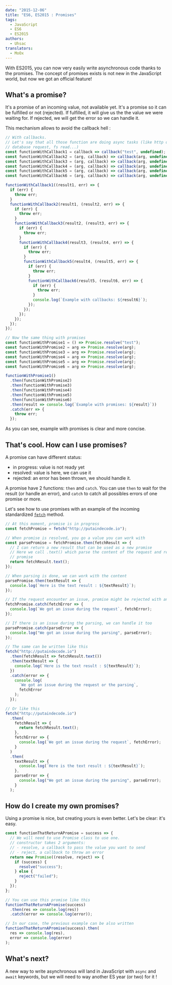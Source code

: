 ```yaml
---
date: "2015-12-06"
title: "ES6, ES2015 : Promises"
tags:
  - JavaScript
  - ES6
  - ES2015
authors:
  - Uhsac
translators:
  - MoOx
---
```


With ES2015, you can now very easily write asynchronous code thanks to the
promises. The concept of promises exists is not new in the JavaScript world, but
now we got an official feature!

## What's a promise?

It's a promise of an incoming value, not available yet. It's a promise so it can
be fulfilled or not (rejected). If fulfilled, it will give us the the value we
were waiting for. If rejected, we will get the error so we can handle it.

This mechanism allows to avoid the callback hell :

```js
// With callbacks.
// Let's say that all those function are doing async tasks (like http or
// database request, fs read...)
const functionWithCallback1 = callback => callback("test", undefined);
const functionWithCallback2 = (arg, callback) => callback(arg, undefined);
const functionWithCallback3 = (arg, callback) => callback(arg, undefined);
const functionWithCallback4 = (arg, callback) => callback(arg, undefined);
const functionWithCallback5 = (arg, callback) => callback(arg, undefined);
const functionWithCallback6 = (arg, callback) => callback(arg, undefined);

functionWithCallback1((result1, err) => {
  if (err) {
    throw err;
  }
  functionWithCallback2(result1, (result2, err) => {
    if (err) {
      throw err;
    }
    functionWithCallback3(result2, (result3, err) => {
      if (err) {
        throw err;
      }
      functionWithCallback4(result3, (result4, err) => {
        if (err) {
          throw err;
        }
        functionWithCallback5(result4, (result5, err) => {
          if (err) {
            throw err;
          }
          functionWithCallback6(result5, (result6, err) => {
            if (err) {
              throw err;
            }
            console.log(`Example with callbacks: ${result6}`);
          });
        });
      });
    });
  });
});

// Now the same thing with promises
const functionWithPromise1 = () => Promise.resolve("test");
const functionWithPromise2 = arg => Promise.resolve(arg);
const functionWithPromise3 = arg => Promise.resolve(arg);
const functionWithPromise4 = arg => Promise.resolve(arg);
const functionWithPromise5 = arg => Promise.resolve(arg);
const functionWithPromise6 = arg => Promise.resolve(arg);

functionWithPromise1()
  .then(functionWithPromise2)
  .then(functionWithPromise3)
  .then(functionWithPromise4)
  .then(functionWithPromise5)
  .then(functionWithPromise6)
  .then(result => console.log(`Example with promises: ${result}`))
  .catch(err => {
    throw err;
  });
```

As you can see, example with promises is clear and more concise.

## That's cool. How can I use promises?

A promise can have different status:

* in progress: value is not ready yet
* resolved: value is here, we can use it
* rejected: an error has been thrown, we should handle it.

A promise have 2 functions: `then` and `catch`. You can use `then` to wait for
the result (or handle an error), and `catch` to catch all possibles errors of
one promise or more.

Let's see how to use promises with an example of the incoming standardized
[`fetch`](https://fetch.spec.whatwg.org) method.

```js
// At this moment, promise is in progress
const fetchPromise = fetch("http://putaindecode.io");

// When promise is resolved, you go a value you can work with
const parsePromise = fetchPromise.then(fetchResult => {
  // I can return a new result that can be used as a new promise
  // Here we call .text() which parse the content of the request and return
  // promise
  return fetchResult.text();
});

// When parsing is done, we can work with the content
parsePromise.then(textResult => {
  console.log(`Here is the text result : ${textResult}`);
});

// If the request encounter an issue, promise might be rejected with an error
fetchPromise.catch(fetchError => {
  console.log(`We got an issue during the request`, fetchError);
});

// If there is an issue during the parsing, we can handle it too
parsePromise.catch(parseError => {
  console.log("We got an issue during the parsing", parseError);
});

// The same can be written like this
fetch("http://putaindecode.io")
  .then(fetchResult => fetchResult.text())
  .then(textResult => {
    console.log(`Here is the text result : ${textResult}`);
  })
  .catch(error => {
    console.log(
      `We got an issue during the request or the parsing`,
      fetchError
    );
  });

// Or like this
fetch("http://putaindecode.io")
  .then(
    fetchResult => {
      return fetchResult.text();
    },
    fetchError => {
      console.log(`We got an issue during the request`, fetchError);
    }
  )
  .then(
    textResult => {
      console.log(`Here is the text result : ${textResult}`);
    },
    parseError => {
      console.log("We got an issue during the parsing", parseError);
    }
  );
```

## How do I create my own promises?

Using a promise is nice, but creating yours is even better. Let's be clear: it's
easy.

```js
const functionThatReturnAPromise = success => {
  // We will need to use Promise class to use one.
  // constructor takes 2 arguments:
  // - resolve, a callback to pass the value you want to send
  // - reject, a callback to throw an error
  return new Promise((resolve, reject) => {
    if (success) {
      resolve("success");
    } else {
      reject("failed");
    }
  });
};

// You can use this promise like this
functionThatReturnAPromise(success)
  .then(res => console.log(res))
  .catch(error => console.log(error));

// In our case, the previous example can be also written
functionThatReturnAPromise(success).then(
  res => console.log(res),
  error => console.log(error)
);
```

## What's next?

A new way to write asynchronous will land in JavaScript with `async` and `await`
keywords, but we will need to way another ES year (or two) for it !
